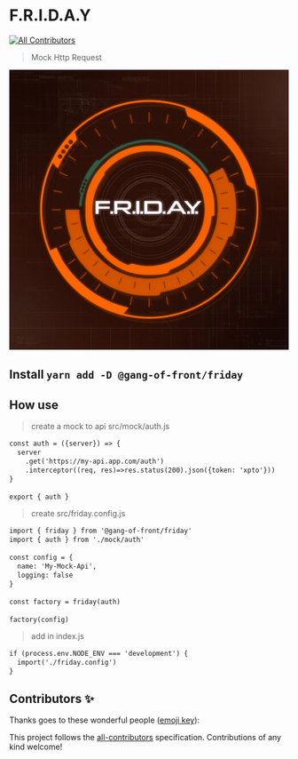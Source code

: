 # F.R.I.D.A.Y
[![All Contributors](https://img.shields.io/badge/all_contributors-2-orange.svg?style=flat-square)](#contributors)

> Mock Http Request

![F.R.I.D.A.Y.](./resources/FRIDAY.jpg)

## Install `yarn add -D @gang-of-front/friday`

## How use

> create a mock to api src/mock/auth.js

```
const auth = ({server}) => {
  server
    .get('https://my-api.app.com/auth')
    .interceptor((req, res)=>res.status(200).json({token: 'xpto'}))
}

export { auth }
```

> create src/friday.config.js

```
import { friday } from '@gang-of-front/friday'
import { auth } from './mock/auth'

const config = {
  name: 'My-Mock-Api',
  logging: false
}

const factory = friday(auth)

factory(config)
```

> add in index.js

```
if (process.env.NODE_ENV === 'development') {
  import('./friday.config')
}
```

## Contributors ✨

Thanks goes to these wonderful people ([emoji key](https://allcontributors.org/docs/en/emoji-key)):

<!-- ALL-CONTRIBUTORS-LIST:START - Do not remove or modify this section -->
<!-- prettier-ignore-start -->
<!-- markdownlint-disable -->
<!-- markdownlint-enable -->
<!-- prettier-ignore-end -->
<!-- ALL-CONTRIBUTORS-LIST:END -->

This project follows the [all-contributors](https://github.com/all-contributors/all-contributors) specification. Contributions of any kind welcome!